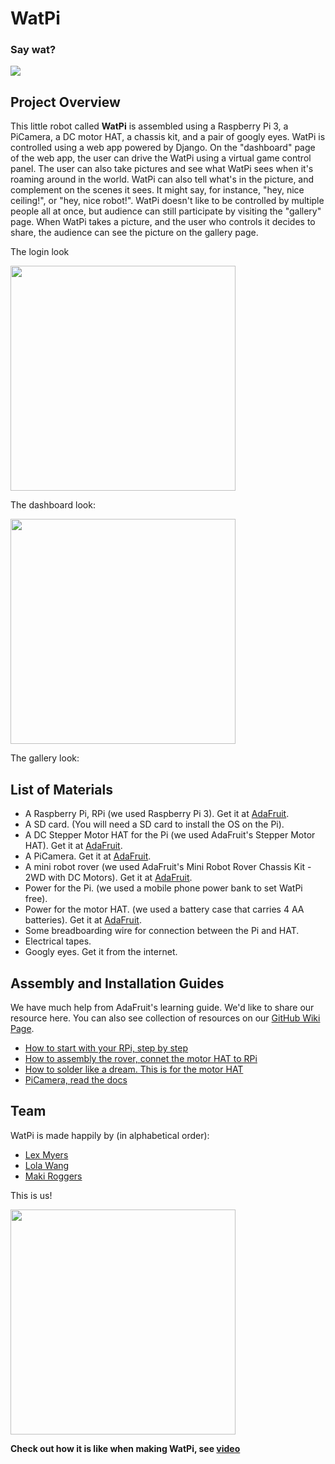 # WatPi 
### Say wat?

<img src="https://drive.google.com/uc?export=view&id=1U7BfQFTtq6tILO2u3wQhVaDdJX-rdBgZcw" with="360">

## Project Overview
This little robot called **WatPi** is assembled using a Raspberry Pi 3, a PiCamera, a DC motor HAT, a chassis kit, and a pair of googly eyes.
WatPi is controlled using a web app powered by Django. On the "dashboard" page of the web app, the user can drive the WatPi using a virtual game control panel. The user can also take pictures and see what WatPi sees when it's roaming around in the world. WatPi can also tell what's in the picture, and complement on the scenes it sees. It might say, for instance, "hey, nice ceiling!", or "hey, nice robot!".
WatPi doesn't like to be controlled by multiple people all at once, but audience can still participate by visiting the "gallery" page. When WatPi takes a picture, and the user who controls it decides to share, the audience can see the picture on the gallery page.

The login look

<img src="https://drive.google.com/uc?export=view&id=1UEfA08mWbKNvh9cwQm-GILiYOpP9Lr9iOg" width="360">

The dashboard look:

<img src="https://drive.google.com/uc?export=view&id=1zrWMOphOGP1CA1Q44Bmw5digQFj4QKhyYA" width="360">

The gallery look:


## List of Materials
- A Raspberry Pi, RPi (we used Raspberry Pi 3). Get it at [AdaFruit](https://www.adafruit.com/product/3055).
- A SD card. (You will need a SD card to install the OS on the Pi).
- A DC Stepper Motor HAT for the Pi (we used AdaFruit's Stepper Motor HAT). Get it at [AdaFruit](https://www.adafruit.com/product/2348).
- A PiCamera. Get it at [AdaFruit](https://www.adafruit.com/product/3099).
- A mini robot rover (we used AdaFruit's Mini Robot Rover Chassis Kit - 2WD with DC Motors). Get it at [AdaFruit](https://www.adafruit.com/product/2939).
- Power for the Pi. (we used a mobile phone power bank to set WatPi free). 
- Power for the motor HAT. (we used a battery case that carries 4 AA batteries). Get it at [AdaFruit](https://www.adafruit.com/product/830).
- Some breadboarding wire for connection between the Pi and HAT.
- Electrical tapes.
- Googly eyes. Get it from the internet.

## Assembly and Installation Guides
We have much help from AdaFruit's learning guide. We'd like to share our resource here. You can also see collection of resources on our [GitHub Wiki Page](https://github.com/WatPi/WatPi/wiki).
- [How to start with your RPi, step by step](https://www.raspberrypi.org/learning/software-guide/)
- [How to assembly the rover, connet the motor HAT to RPi](https://learn.adafruit.com/simple-raspberry-pi-robot?embeds=allow) 
- [How to solder like a dream. This is for the motor HAT](https://www.youtube.com/watch?v=QKbJxytERvg)
- [PiCamera, read the docs](https://picamera.readthedocs.io/en/release-1.13/)

## Team
WatPi is made happily by (in alphabetical order):
- [Lex Myers](https://github.com/lexm)
- [Lola Wang](https://github.com/ayuspark)
- [Maki Roggers](https://github.com/makiroggers)

This is us!

<img src="https://drive.google.com/uc?export=view&id=0B7GJafRDAwSzQWdPc3VPc0hnWTQ" width="360" />

**Check out how it is like when making WatPi, see [video]()**

